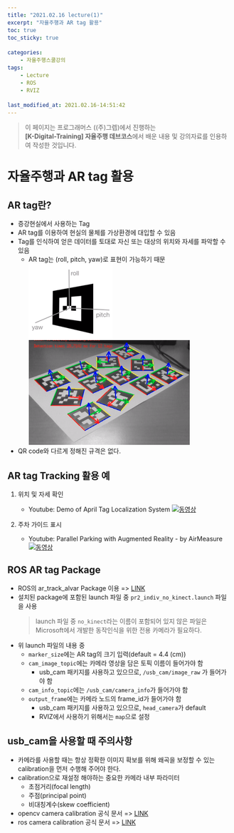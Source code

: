 ```yaml
---
title: "2021.02.16 lecture(1)"
excerpt: "자율주행과 AR tag 활용"
toc: true
toc_sticky: true

categories:
    - 자율주행스쿨강의
tags:
    - Lecture
    - ROS
    - RVIZ

last_modified_at: 2021.02.16-14:51:42 
---
```


>이 페이지는 프로그래머스 ((주)그렙)에서 진행하는\
**[K-Digital-Training] 자율주행 데브코스**에서 배운 내용 및 강의자료를 인용하여 작성한 것입니다.

# 자율주행과 AR tag 활용
## AR tag란?
- 증강현실에서 사용하는 Tag
- AR tag를 이용하여 현실의 물체를 가상환경에 대입할 수 있음
- Tag를 인식하여 얻은 데이터를 토대로 자신 또는 대상의 위치와 자세를 파악할 수 있음
    - AR tag는 (roll, pitch, yaw)로 표현이 가능하기 때문\
![AR tag](/assets/images/lecture/week12_imgs/AR_tag_01.png)
![AR tag](/assets/images/lecture/week12_imgs/AR_tag_02.png)
- QR code와 다르게 정해진 규격은 없다.

## AR tag Tracking 활용 예
1. 위치 및 자세 확인
    - Youtube: Demo of April Tag Localization System
[![동영상](https://img.youtube.com/vi/Y8WEGGbLWlA/0.jpg)](https://youtu.be/Y8WEGGbLWlA)

2. 주차 가이드 표시
    - Youtube: Parallel Parking with Augmented Reality - by AirMeasure
[![동영상](https://img.youtube.com/vi/XyrBtaeVvTs/0.jpg)](https://youtu.be/XyrBtaeVvTs)

## ROS AR tag Package
- ROS의 ar\_track\_alvar Package 이용 => [LINK](http://wiki.ros.org/ar_track_alvar)
- 설치된 package에 포함된 launch 파일 중 `pr2_indiv_no_kinect.launch` 파일을 사용
    > launch 파일 중 `no_kinect`라는 이름이 포함되어 있지 않은 파일은 Microsoft에서 개발한 동작인식을 위한 전용 카메라가 필요하다.
- 위 launch 파일의 내용 중
    - `marker_size`에는 AR tag의 크기 입력(default = 4.4 (cm))
    - `cam_image_topic`에는 카메라 영상을 담은 토픽 이름이 들어가야 함
        - usb_cam 패키지를 사용하고 있으므로, `/usb_cam/image_raw` 가 들어가야 함
    - `cam_info_topic`에는 `/usb_cam/camera_info`가 들어가야 함
    - `output_frame`에는 카메라 노드의 frame_id가 들어가야 함
        - usb_cam 패키지를 사용하고 있으므로, `head_camera`가 default
        - RVIZ에서 사용하기 위해서는 `map`으로 설정

## usb_cam을 사용할 때 주의사항
- 카메라를 사용할 때는 항상 정확한 이미지 확보를 위해  왜곡을 보정할 수 있는 calibration을 먼저 수행해 주어야 한다.
- calibration으로 재설정 해야하는 중요한 카메라 내부 파라미터
    - 초점거리(focal length)
    - 주점(principal point)
    - 비대칭계수(skew coefficient)
- opencv camera calibration 공식 문서 => [LINK](https://docs.opencv.org/master/dc/dbb/tutorial_py_calibration.html)
- ros camera calibration 공식 문서 => [LINK](http://wiki.ros.org/camera_calibration)

